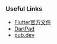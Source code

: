 ### Useful Links
- [Flutter官方文件](https://docs.flutter.dev/)
- [DartPad](https://dartpad.dev/)
- [pub.dev](https://pub.dev/)